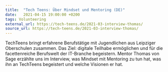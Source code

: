 ```yaml
---
title:  "Tech Teens: Über Mindset und Mentoring (DE)"
date:   2021-04-15 19:00:00 +0200
tags: Volunteering
external_url: https://tech-teens.de/2021-03-interview-thomas/
source_url: https://tech-teens.de/2021-03-interview-thomas/
---
```


TechTeens bringt erfahrene Berufstätige mit Jugendlichen aus Leipziger Oberschulen zusammen. Das Ziel: digitale Teilhabe ermöglichen und für die facettenreiche Berufswelt der IT-Branche begeistern. Mentor Thomas von Sage erzählte uns im Interview, was Mindset mit Mentoring zu tun hat, was ihn an TechTeens begeistert und welche Visionen er hat.
